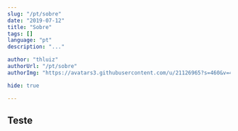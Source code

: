 ```yaml
---
slug: "/pt/sobre"
date: "2019-07-12"
title: "Sobre"
tags: []
language: "pt"
description: "..."

author: "thluiz"
authorUrl: "/pt/sobre"
authorImg: "https://avatars3.githubusercontent.com/u/21126965?s=460&v=4"

hide: true

---
```


## Teste 
